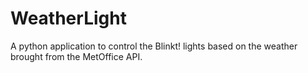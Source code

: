 # WeatherLight
A python application to control the Blinkt! lights based on the weather brought from the MetOffice API.
